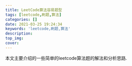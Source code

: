 ```yaml
---
title: LeetCode算法容易题型
tags: [leetcode,刷题,算法]
categories: []
date: 2021-03-25 19:24:34
keywords: 'leetcode,刷题,算法'
description:
top_img:
cover:
---
```




本文主要介绍的一些简单的leetcode算法题的解法和分析思路.

